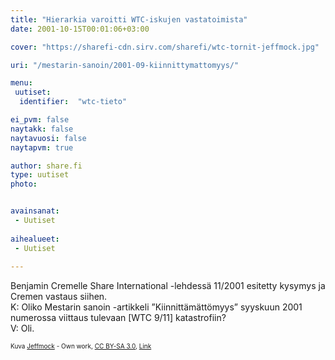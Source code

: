 ```yaml
---
title: "Hierarkia varoitti WTC-iskujen vastatoimista"
date: 2001-10-15T00:01:06+03:00

cover: "https://sharefi-cdn.sirv.com/sharefi/wtc-tornit-jeffmock.jpg"

uri: "/mestarin-sanoin/2001-09-kiinnittymattomyys/"

menu:
 uutiset:
  identifier:  "wtc-tieto"

ei_pvm: false
naytakk: false
naytavuosi: false
naytapvm: true

author: share.fi
type: uutiset
photo:


avainsanat:
 - Uutiset
 
aihealueet:
 - Uutiset
 
---
```

<p>Benjamin Cremelle Share International -lehdessä 11/2001 esitetty kysymys ja Cremen vastaus siihen.<br />
K: Oliko Mestarin sanoin -artikkeli &#8221;Kiinnittämättömyys&#8221; syyskuun 2001 numerossa viittaus tulevaan [WTC 9/11] katastrofiin?<br />
V: Oli.</p>
<span style="font-size:x-small;">Kuva <a href="//commons.wikimedia.org/wiki/User:Jeffmock" title="User:Jeffmock">Jeffmock</a> - <span class="int-own-work" lang="en">Own work</span>, <a href="http://creativecommons.org/licenses/by-sa/3.0/" title="Creative Commons Attribution-Share Alike 3.0">CC BY-SA 3.0</a>, <a href="https://commons.wikimedia.org/w/index.php?curid=2188597">Link</a></span>